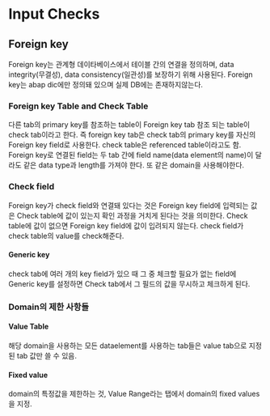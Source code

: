 # Input Checks

## Foreign key

Foreign key는 관계형 데이타베이스에서 테이블 간의 연결을 정의하며, data integrity\(무결성\), data consistency\(일관성\)를 보장하기 위해 사용된다. Foreign key는 abap dic에만 정의돼 있으며 실제 DB에는 존재하지않는다.

### Foreign key Table and Check Table

다른 tab의 primary key를 참조하는 table이 Foreign key tab 참조 되는 table이 check tab이라고 한다. 즉 foreign key tab은 check tab의 primary key를 자신의 Foreign key field로 사용한다. check table은 referenced table이라고도 함. Foreign key로 연결된 field는 두 tab 간에 field name\(data element의 name\)이 달라도 같은 data type과 length를 가져야 한다. 또 같은 domain을 사용해야한다.

### Check field

Foreign key가 check field와 연결돼 있다는 것은 Foreign key field에 입력되는 값은 Check table에 값이 있는지 확인 과정을 거치게 된다는 것을 의미한다. Check table에 값이 없으면 Foreign key field에 값이 입려되지 않는다.  check field가 check table의 value를 check해준다. 

#### Generic key 

check tab에 여러 개의 key field가 있으 때 그 중 체크할 필요가 없는 field에 Generic  key를 설정하면 Check tab에서 그 필드의 값을 무시하고 체크하게 된다.

### Domain의 제한 사항들

#### Value Table

해당 domain을 사용하는 모든 dataelement를 사용하는 tab들은 value tab으로 지정된 tab 값만 쓸 수 있음. 

#### Fixed value

domain의 특정값을 제한하는 것,  Value Range라는 탭에서 domain의 fixed values을 지정.





